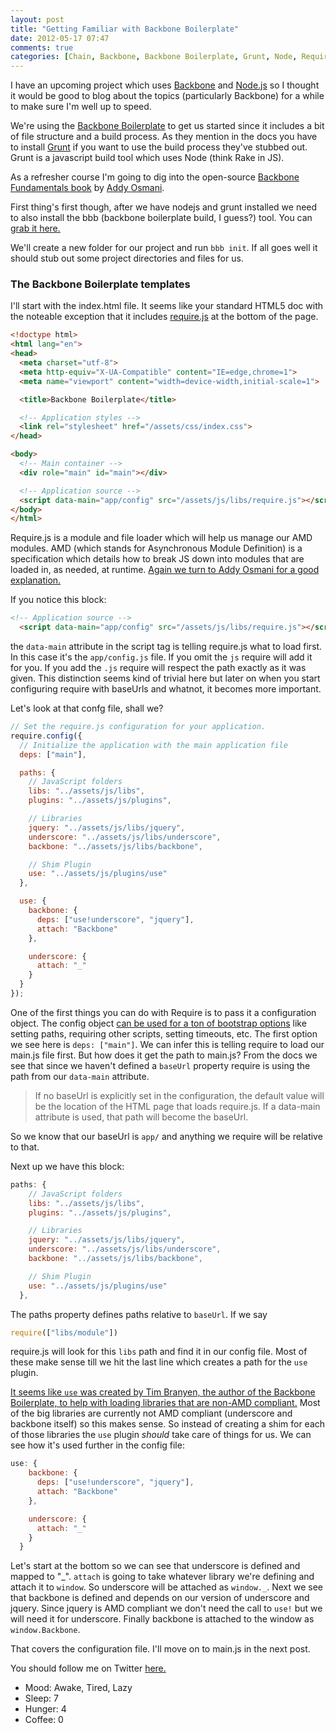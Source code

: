 ```yaml
---
layout: post
title: "Getting Familiar with Backbone Boilerplate"
date: 2012-05-17 07:47
comments: true
categories: [Chain, Backbone, Backbone Boilerplate, Grunt, Node, Require.js]
---
```


I have an upcoming project which uses [Backbone](http://documentcloud.github.com/backbone/) and [Node.js](http://nodejs.org/) so I thought it would be good to blog about the topics (particularly Backbone) for a while to make sure I'm well up to speed.

<!--more-->

We're using the [Backbone Boilerplate](https://github.com/tbranyen/backbone-boilerplate) to get us started since it includes a bit of file structure and a build process. As they mention in the docs you have to install [Grunt](https://github.com/cowboy/grunt) if you want to use the build process they've stubbed out. Grunt is a javascript build tool which uses Node (think Rake in JS).

As a refresher course I'm going to dig into the open-source [Backbone Fundamentals book](http://addyosmani.github.com/backbone-fundamentals/) by [Addy Osmani](http://addyosmani.github.com/backbone-fundamentals/).

First thing's first though, after we have nodejs and grunt installed we need to also install the bbb (backbone boilerplate build, I guess?) tool. You can [grab it here.](https://github.com/backbone-boilerplate/grunt-bbb)

We'll create a new folder for our project and run `bbb init`. If all goes well it should stub out some project directories and files for us.

### The Backbone Boilerplate templates

I'll start with the index.html file. It seems like your standard HTML5 doc with the noteable exception that it includes [require.js](http://requirejs.org/) at the bottom of the page. 

```html
<!doctype html>
<html lang="en">
<head>
  <meta charset="utf-8">
  <meta http-equiv="X-UA-Compatible" content="IE=edge,chrome=1">
  <meta name="viewport" content="width=device-width,initial-scale=1">

  <title>Backbone Boilerplate</title>

  <!-- Application styles -->
  <link rel="stylesheet" href="/assets/css/index.css">
</head>

<body>
  <!-- Main container -->
  <div role="main" id="main"></div>

  <!-- Application source -->
  <script data-main="app/config" src="/assets/js/libs/require.js"></script>
</body>
</html>
```
Require.js is a module and file loader which will help us manage our AMD modules. AMD (which stands for Asynchronous Module Definition) is a specification which details how to break JS down into modules that are loaded in, as needed, at runtime. [Again we turn to Addy Osmani for a good explanation.](http://addyosmani.com/writing-modular-js/)

If you notice this block:
```html
<!-- Application source -->
  <script data-main="app/config" src="/assets/js/libs/require.js"></script>
```
the `data-main` attribute in the script tag is telling require.js what to load first. In this case it's the `app/config.js` file. If you omit the `js` require will add it for you. If you add the `.js` require will respect the path exactly as it was given. This distinction seems kind of trivial here but later on when you start configuring require with baseUrls and whatnot, it becomes more important.  

Let's look at that confg file, shall we?

```javascript app/config.js
// Set the require.js configuration for your application.
require.config({
  // Initialize the application with the main application file
  deps: ["main"],

  paths: {
    // JavaScript folders
    libs: "../assets/js/libs",
    plugins: "../assets/js/plugins",

    // Libraries
    jquery: "../assets/js/libs/jquery",
    underscore: "../assets/js/libs/underscore",
    backbone: "../assets/js/libs/backbone",

    // Shim Plugin
    use: "../assets/js/plugins/use"
  },

  use: {
    backbone: {
      deps: ["use!underscore", "jquery"],
      attach: "Backbone"
    },

    underscore: {
      attach: "_"
    }
  }
});
```

One of the first things you can do with Require is to pass it a configuration object. The config object [can be used for a ton of bootstrap options](http://requirejs.org/docs/api.html#config) like setting paths, requiring other scripts, setting timeouts, etc. The first option we see here is `deps: ["main"]`. We can infer this is telling require to load our main.js file first. But how does it get the path to main.js? From the docs we see that since we haven't defined a `baseUrl` property require is using the path from our `data-main` attribute.

>If no baseUrl is explicitly set in the configuration, the default value will be the location of the HTML page that loads require.js. If a data-main attribute is used, that path will become the baseUrl.

So we know that our baseUrl is `app/` and anything we require will be relative to that.

Next up we have this block:

```js
paths: {
    // JavaScript folders
    libs: "../assets/js/libs",
    plugins: "../assets/js/plugins",

    // Libraries
    jquery: "../assets/js/libs/jquery",
    underscore: "../assets/js/libs/underscore",
    backbone: "../assets/js/libs/backbone",

    // Shim Plugin
    use: "../assets/js/plugins/use"
  },
```

The paths property defines paths relative to `baseUrl`. If we say
```js
require(["libs/module"])
```
require.js will look for this `libs` path and find it in our config file. Most of these make sense till we hit the last line which creates a path for the `use` plugin.

[It seems like `use` was created by Tim Branyen, the author of the Backbone Boilerplate, to help with loading libraries that are non-AMD compliant.](http://tbranyen.com/post/amdrequirejs-shim-plugin-for-loading-incompatible-javascript) Most of the big libraries are currently not AMD compliant (underscore and backbone itself) so this makes sense. So instead of creating a shim for each of those libraries the `use` plugin *should* take care of things for us. We can see how it's used further in the config file:

```js
use: {
    backbone: {
      deps: ["use!underscore", "jquery"],
      attach: "Backbone"
    },

    underscore: {
      attach: "_"
    }
  }
```

Let's start at the bottom so we can see that underscore is defined and mapped to "_". `attach` is going to take whatever library we're defining and attach it to `window`. So underscore will be attached as `window._`. Next we see that backbone is defined and depends on our version of underscore and jquery. Since jquery is AMD compliant we don't need the call to `use!` but we will need it for underscore. Finally backbone is attached to the window as `window.Backbone`. 

That covers the configuration file. I'll move on to main.js in the next post.

You should follow me on Twitter [here.](http://twitter.com/rob_dodson)

<ul class="personal-stats">
    <li>Mood: Awake, Tired, Lazy</li>
    <li>Sleep: 7</li>
    <li>Hunger: 4</li>
    <li>Coffee: 0</li>
</ul>